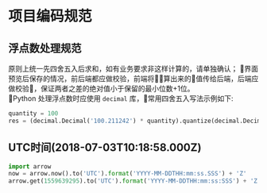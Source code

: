 # 项目编码规范

## 浮点数处理规范

原则上统一先四舍五入后求和，如有业务要求非这样计算的，请单独确认；
界面预览后保存的情况，前后端都应做校验，前端将算出来的值传给后端，后端应做校验，保证两者之差的绝对值小于保留的最小位数+1位。     
Python 处理浮点数时应使用 `decimal` 库，常用四舍五入写法示例如下:       
```python
quantity = 100
res = (decimal.Decimal('100.211242') * quantity).quantize(decimal.Decimal('0.01'), rounding=decimal.ROUND_HALF_UP)
```



## UTC时间(2018-07-03T10:18:58.000Z) 

```python
import arrow
now = arrow.now().to('UTC').format('YYYY-MM-DDTHH:mm:ss.SSS') + 'Z' 
arrow.get(1559639295).to('UTC').format('YYYY-MM-DDTHH:mm:ss:SSS') + 'Z'
```

